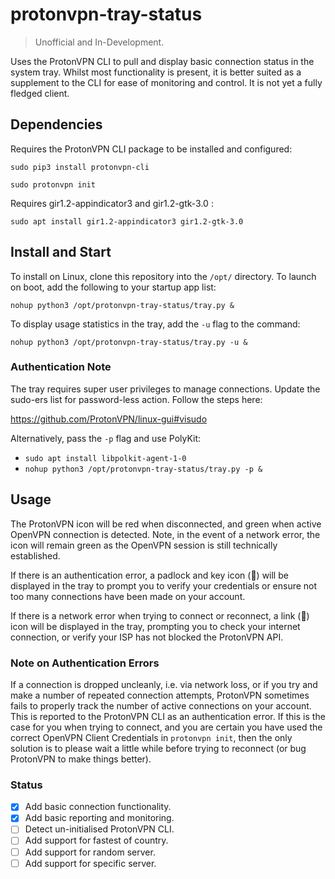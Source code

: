 # protonvpn-tray-status

> Unofficial and In-Development.

Uses the ProtonVPN CLI to pull and display basic connection status in the system tray. Whilst most functionality is present, it is better suited as a supplement to the CLI for ease of monitoring and control. It is not yet a fully fledged client.

## Dependencies

Requires the ProtonVPN CLI package to be installed and configured:

`sudo pip3 install protonvpn-cli`

`sudo protonvpn init`

Requires gir1.2-appindicator3 and gir1.2-gtk-3.0 :

`sudo apt install gir1.2-appindicator3 gir1.2-gtk-3.0`

## Install and Start

To install on Linux, clone this repository into the `/opt/` directory. To launch on boot, add the following to your startup app list:

`nohup python3 /opt/protonvpn-tray-status/tray.py &`

To display usage statistics in the tray, add the `-u` flag to the command:

`nohup python3 /opt/protonvpn-tray-status/tray.py -u &`

### Authentication Note

The tray requires super user privileges to manage connections. Update the sudo-ers list for password-less action. Follow the steps here:

https://github.com/ProtonVPN/linux-gui#visudo

Alternatively, pass the `-p` flag and use PolyKit:

- `sudo apt install libpolkit-agent-1-0`
- `nohup python3 /opt/protonvpn-tray-status/tray.py -p &`

## Usage

The ProtonVPN icon will be red when disconnected, and green when active OpenVPN connection is detected. Note, in the event of a network error, the icon will remain green as the OpenVPN session is still technically established.

If there is an authentication error, a padlock and key icon (🔐) will be displayed in the tray to prompt you to verify your credentials or ensure not too many connections have been made on your account.

If there is a network error when trying to connect or reconnect, a link (🔗) icon will be displayed in the tray, prompting you to check your internet connection, or verify your ISP has not blocked the ProtonVPN API.

### Note on Authentication Errors

If a connection is dropped uncleanly, i.e. via network loss, or if you try and make a number of repeated connection attempts, ProtonVPN sometimes fails to properly track the number of active connections on your account. This is reported to the ProtonVPN CLI as an authentication error. If this is the case for you when trying to connect, and you are certain you have used the correct OpenVPN Client Credentials in `protonvpn init`, then the only solution is to please wait a little while before trying to reconnect (or bug ProtonVPN to make things better).

### Status

- [x] Add basic connection functionality.
- [x] Add basic reporting and monitoring.
- [ ] Detect un-initialised ProtonVPN CLI.
- [ ] Add support for fastest of country.
- [ ] Add support for random server.
- [ ] Add support for specific server.
